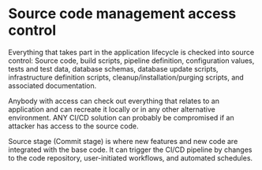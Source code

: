 # Source code management access control

Everything that takes part in the application lifecycle is checked into source control: Source code, build 
scripts, pipeline definition, configuration values, tests and test data, database schemas, database update scripts, 
infrastructure definition scripts, cleanup/installation/purging scripts, and associated documentation.

Anybody with access can check out everything that relates to an application and can recreate it locally or in any other 
alternative environment. ANY CI/CD solution can probably be compromised if an attacker has access to the source code.

Source stage (Commit stage) is where new features and new code are integrated with the base code. 
It can trigger the CI/CD pipeline by changes to the code repository, user-initiated workflows, and automated schedules.
